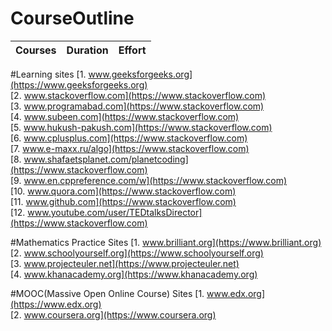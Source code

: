 # CourseOutline

Courses | Duration | Effort
:-- | :--: | :--:
#Learning sites
[1. www.geeksforgeeks.org](https://www.geeksforgeeks.org)  
[2. www.stackoverflow.com](https://www.stackoverflow.com)  
[3. www.programabad.com](https://www.stackoverflow.com)  
[4. www.subeen.com](https://www.stackoverflow.com)  
[5. www.hukush-pakush.com](https://www.stackoverflow.com)  
[6. www.cplusplus.com](https://www.stackoverflow.com)  
[7. www.e-maxx.ru/algo](https://www.stackoverflow.com)  
[8. www.shafaetsplanet.com/planetcoding](https://www.stackoverflow.com)  
[9. www.en.cppreference.com/w](https://www.stackoverflow.com)  
[10. www.quora.com](https://www.stackoverflow.com)  
[11. www.github.com](https://www.stackoverflow.com)  
[12. www.youtube.com/user/TEDtalksDirector](https://www.stackoverflow.com)  

#Mathematics Practice Sites
[1. www.brilliant.org](https://www.brilliant.org)  
[2. www.schoolyourself.org](https://www.schoolyourself.org)  
[3. www.projecteuler.net](https://www.projecteuler.net)  
[4. www.khanacademy.org](https://www.khanacademy.org)  

#MOOC(Massive Open Online Course) Sites
[1. www.edx.org](https://www.edx.org)  
[2. www.coursera.org](https://www.coursera.org)  
